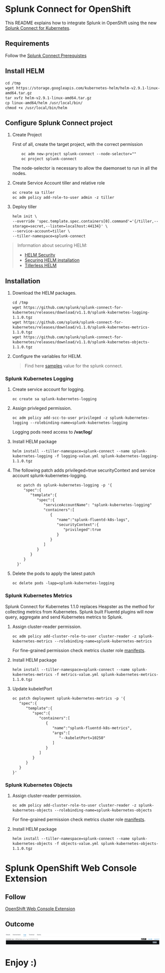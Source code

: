 # Splunk Connect for OpenShift

  
This README explains how to integrate Splunk in OpenShift using the new [Splunk Connect for Kubernetes](https://github.com/splunk/splunk-connect-for-kubernetes).

  
## Requirements

Follow the [Splunk Connect Prerequistes](https://github.com/splunk/splunk-connect-for-kubernetes#prerequisites)

## Install HELM

```
cd /tmp
wget https://storage.googleapis.com/kubernetes-helm/helm-v2.9.1-linux-amd64.tar.gz
tar xvfz helm-v2.9.1-linux-amd64.tar.gz
cp linux-amd64/helm /usr/local/bin/
chmod +x /usr/local/bin/helm
```
  
## Configure Splunk Connect project

1. Create Project

    First of all, create the target project, with the correct permission

    ```
        oc adm new-project splunk-connect --node-selector=""
        oc project splunk-connect
    ```

    The node-selector is necessary to allow the daemonset to run in all the nodes.
    
    
2.  Create Service Account tiller and relative role
    
    ```
    oc create sa tiller
    oc adm policy add-role-to-user admin -z tiller
    ```

3. Deploy tiller

    ```
    helm init \
    --override 'spec.template.spec.containers[0].command'='{/tiller,--storage=secret,--listen=localhost:44134}' \
    --service-account=tiller \
    --tiller-namespace=splunk-connect    
    ```
>
> Information about securing HELM:
>    * [HELM Security](https://engineering.bitnami.com/articles/helm-security.html)
>    * [Securing HELM installation](https://docs.helm.sh/using_helm/#securing-your-helm-installation)
>    * [Tillerless HELM](https://rimusz.net/tillerless-helm/)
>

## Installation

1.  Download the HELM packages.  
    
    ```
    cd /tmp
    wget https://github.com/splunk/splunk-connect-for-kubernetes/releases/download/v1.1.0/splunk-kubernetes-logging-1.1.0.tgz
    wget https://github.com/splunk/splunk-connect-for-kubernetes/releases/download/v1.1.0/splunk-kubernetes-metrics-1.1.0.tgz
    wget https://github.com/splunk/splunk-connect-for-kubernetes/releases/download/v1.1.0/splunk-kubernetes-objects-1.1.0.tgz
    ```
    
2.  Configure the variables for HELM.  

    >
    > Find here [samples](./samples) value for the splunk connect. 
    >    


### Splunk Kubernetes Logging

1. Create service account for logging.

    ```
    oc create sa splunk-kubernetes-logging
    ```

2. Assign privleged permission.

    ```
    oc adm policy add-scc-to-user privileged -z splunk-kubernetes-logging --rolebinding-name=splunk-kubernetes-logging
    ```
    
    Logging pods need access to **/var/log/**

3. Install HELM package
    
    ```
    helm install --tiller-namespace=splunk-connect --name splunk-kubernetes-logging -f logging-value.yml splunk-kubernetes-logging-1.1.0.tgz
    ```

4. The following patch adds privileged=true securityContext and service account splunk-kubernetes-logging.

    ```
      oc patch ds splunk-kubernetes-logging -p '{
         "spec":{
            "template":{
               "spec":{
                  "serviceAccountName": "splunk-kubernetes-logging"
                  "containers":[
                     {
                        "name":"splunk-fluentd-k8s-logs",
                        "securityContext":{
                           "privileged":true
                        }
                     }
                  ]
               }
            }
         }
      }'
    ```

5. Delete the pods to apply the latest patch
    
    ```
    oc delete pods -lapp=splunk-kubernetes-logging
    ```

### Splunk Kubernetes Metrics

Splunk Connect for Kubernetes 1.1.0 replaces Heapster as the method for collecting metrics from Kubernetes.
Splunk built Fluentd plugins will now query, aggregate and send Kubernetes metrics to Splunk.


1. Assign cluster-reader permission.

    ```
    oc adm policy add-cluster-role-to-user cluster-reader -z splunk-kubernetes-metrics --rolebinding-name=splunk-kubernetes-metrics
    ```

    For fine-grained permission check metrics cluster role [manifests](https://github.com/splunk/splunk-connect-for-kubernetes/tree/master/manifests/splunk-kubernetes-metrics).


2. Install HELM package
    
    ```
    helm install --tiller-namespace=splunk-connect --name splunk-kubernetes-metrics -f metrics-value.yml splunk-kubernetes-metrics-1.1.0.tgz
    
    ```
    
3. Update kubeletPort

    ```
    oc patch deployment splunk-kubernetes-metrics -p '{
       "spec":{
          "template":{
             "spec":{
                "containers":[
                   {
                      "name":"splunk-fluentd-k8s-metrics",
                      "args":[
                         "--kubeletPort=10250"
                      ]
                   }
                ]
             }
          }
       }
    }'
    ```
    
### Splunk Kubernetes Objects

1. Assign cluster-reader permission.

    ```
    oc adm policy add-cluster-role-to-user cluster-reader -z splunk-kubernetes-objects --rolebinding-name=splunk-kubernetes-objects
    ```

    For fine-grained permission check metrics cluster role [manifests](https://github.com/splunk/splunk-connect-for-kubernetes/tree/master/manifests/splunk-kubernetes-metrics).


2. Install HELM package

    ```
    helm install --tiller-namespace=splunk-connect --name splunk-kubernetes-objects -f objects-value.yml splunk-kubernetes-objects-1.1.0.tgz
    ```
    

# Splunk OpenShift Web Console Extension

## Follow

[OpenShift Web Console Extension](https://github.com/openlab-red/ext-openshift-web-console)

## Outcome

![Splunk Image](images/example2.png)

# Enjoy :)
